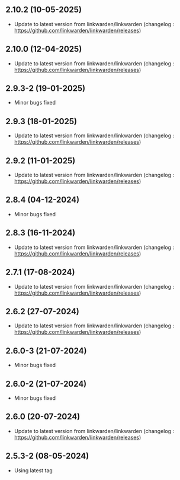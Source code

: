 
## 2.10.2 (10-05-2025)
- Update to latest version from linkwarden/linkwarden (changelog : https://github.com/linkwarden/linkwarden/releases)

## 2.10.0 (12-04-2025)
- Update to latest version from linkwarden/linkwarden (changelog : https://github.com/linkwarden/linkwarden/releases)
## 2.9.3-2 (19-01-2025)
- Minor bugs fixed

## 2.9.3 (18-01-2025)
- Update to latest version from linkwarden/linkwarden (changelog : https://github.com/linkwarden/linkwarden/releases)

## 2.9.2 (11-01-2025)
- Update to latest version from linkwarden/linkwarden (changelog : https://github.com/linkwarden/linkwarden/releases)
## 2.8.4 (04-12-2024)
- Minor bugs fixed

## 2.8.3 (16-11-2024)
- Update to latest version from linkwarden/linkwarden (changelog : https://github.com/linkwarden/linkwarden/releases)

## 2.7.1 (17-08-2024)
- Update to latest version from linkwarden/linkwarden (changelog : https://github.com/linkwarden/linkwarden/releases)

## 2.6.2 (27-07-2024)
- Update to latest version from linkwarden/linkwarden (changelog : https://github.com/linkwarden/linkwarden/releases)
## 2.6.0-3 (21-07-2024)
- Minor bugs fixed
## 2.6.0-2 (21-07-2024)
- Minor bugs fixed

## 2.6.0 (20-07-2024)
- Update to latest version from linkwarden/linkwarden (changelog : https://github.com/linkwarden/linkwarden/releases)
## 2.5.3-2 (08-05-2024)
- Using latest tag
